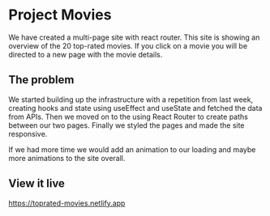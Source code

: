 # Project Movies

We have created a multi-page site with react router. This site is showing an overview of the 20 top-rated movies. If you click on a movie you will be directed to a new page with the movie details.

## The problem

We started building up the infrastructure with a repetition from last week, creating hooks and state using useEffect and useState and fetched the data from APIs. Then we moved on to the using React Router to create paths between our two pages. Finally we styled the pages and made the site responsive.

If we had more time we would add an animation to our loading and maybe more animations to the site overall.

## View it live

https://toprated-movies.netlify.app

